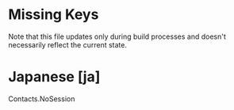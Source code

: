 # Missing Keys
Note that this file updates only during build processes and doesn't necessarily reflect the current state.

# Japanese [ja]
Contacts.NoSession  

